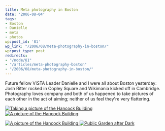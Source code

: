 ```yaml
---
title: Meta photography in Boston
date: '2006-08-04'
tags:
- Boston
- Danielle
- meta
- photos
wp:post_id: '81'
wp_link: "/2006/08/meta-photography-in-boston/"
wp:post_type: post
redirects:
- "/node/81"
- "/articles/meta-photography-boston"
- "/2006/08/meta-photography-in-boston/"
---
```


Future fellow VISTA Leader Danielle and I were all about Boston yesterday: Josh Ritter rocked in Copley Square and Wikimania kicked off in Cambridge. Photography loves company and both of us happened to take pictures of each other in the act of aiming; neither of us feel they're very flattering.

[ ![Taking a picture of the Hancock Building](http://static.flickr.com/88/206559397_90b2c28c95_m.jpg) ](http://www.flickr.com/photos/bensheldon/206559397/ "Photo Sharing") [ ![A picture of the Hancock Building](http://static.flickr.com/92/206234958_fdc5dc19f1_m.jpg) ](http://www.flickr.com/photos/ctcvistaqueen/206234958/ "Photo Sharing")

[ ![A picture of the Hancock Building](http://static.flickr.com/91/206234965_29414fb649_m.jpg) ](http://www.flickr.com/photos/ctcvistaqueen/206234965/ "Photo Sharing") [ ![Public Garden after Dark](http://static.flickr.com/80/206559356_c9e9138a48_m.jpg) ](http://www.flickr.com/photos/bensheldon/206559356/ "Photo Sharing")

